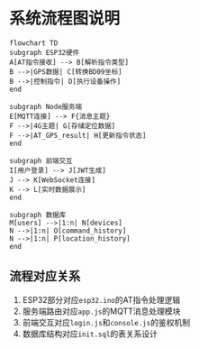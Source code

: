 # 系统流程图说明

```mermaid
flowchart TD
subgraph ESP32硬件
A[AT指令接收] --> B[解析指令类型]
B -->|GPS数据| C[转换BD09坐标]
B -->|控制指令| D[执行设备操作]
end

subgraph Node服务端
E[MQTT连接] --> F{消息主题}
F -->|4G主题| G[存储定位数据]
F -->|AT_GPS_result| H[更新指令状态]
end

subgraph 前端交互
I[用户登录] --> J[JWT生成]
J --> K[WebSocket连接]
K --> L[实时数据展示]
end

subgraph 数据库
M[users] -->|1:n| N[devices]
N -->|1:n| O[command_history]
N -->|1:n| P[location_history]
end
```

## 流程对应关系
1. ESP32部分对应`esp32.ino`的AT指令处理逻辑
2. 服务端路由对应`app.js`的MQTT消息处理模块
3. 前端交互对应`login.js`和`console.js`的鉴权机制
4. 数据库结构对应`init.sql`的表关系设计